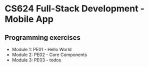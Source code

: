 # CS624 Full-Stack Development - Mobile App

## Programming exercises
- Module 1: PE01 - Hello World
- Module 2: PE02 - Core Components
- Module 3: PE03 - todos
